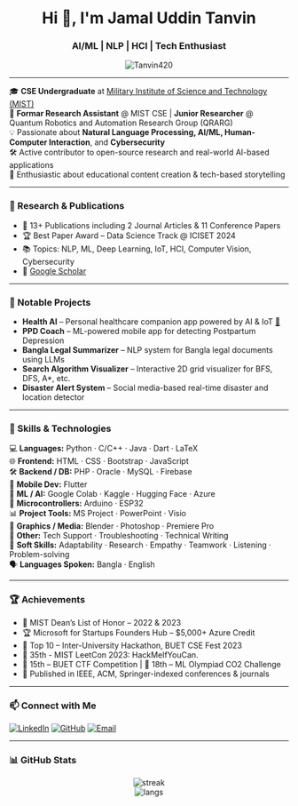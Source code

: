 <h1 align="center">Hi 👋, I'm Jamal Uddin Tanvin</h1>
<h3 align="center">AI/ML | NLP | HCI | Tech Enthusiast</h3>

<p align="center">
  <img src="https://komarev.com/ghpvc/?username=Tanvin420&label=Profile%20views&color=0e75b6&style=flat" alt="Tanvin420" />
</p>

---

🎓 **CSE Undergraduate** at [Military Institute of Science and Technology (MIST)](https://mist.ac.bd)  
🔬 **Formar Research Assistant** @ MIST CSE | **Junior Researcher** @ Quantum Robotics and Automation Research Group (QRARG)  
💡 Passionate about **Natural Language Processing, AI/ML, Human-Computer Interaction**, and **Cybersecurity**  
🛠️ Active contributor to open-source research and real-world AI-based applications  
🎥 Enthusiastic about educational content creation & tech-based storytelling

---

### 🚀 Research & Publications

- 🧠 13+ Publications including 2 Journal Articles & 11 Conference Papers  
- 🏆 Best Paper Award – Data Science Track @ ICISET 2024  
- 📚 Topics: NLP, ML, Deep Learning, IoT, HCI, Computer Vision, Cybersecurity  
- 📜 [Google Scholar](https://scholar.google.com/citations?hl=en&user=7M_WwfMAAAAJ)

---

### 💼 Notable Projects

- **Health AI** – Personal healthcare companion app powered by AI & IoT [🧠](https://github.com/nurshatfateh/Health-AI)  
- **PPD Coach** – ML-powered mobile app for detecting Postpartum Depression  
- **Bangla Legal Summarizer** – NLP system for Bangla legal documents using LLMs  
- **Search Algorithm Visualizer** – Interactive 2D grid visualizer for BFS, DFS, A*, etc.  
- **Disaster Alert System** – Social media-based real-time disaster and location detector  

---

### 🧠 Skills & Technologies

💻 **Languages:** Python · C/C++ · Java · Dart · LaTeX  
🌐 **Frontend:** HTML · CSS · Bootstrap · JavaScript  
🛠️ **Backend / DB:** PHP · Oracle · MySQL · Firebase  
📱 **Mobile Dev:** Flutter  
🧪 **ML / AI:** Google Colab · Kaggle · Hugging Face · Azure  
🔌 **Microcontrollers:** Arduino · ESP32  
📊 **Project Tools:** MS Project · PowerPoint · Visio  
🎨 **Graphics / Media:** Blender · Photoshop · Premiere Pro  
🧰 **Other:** Tech Support · Troubleshooting · Technical Writing  
🤝 **Soft Skills:** Adaptability · Research · Empathy · Teamwork · Listening · Problem-solving  
🗣️ **Languages Spoken:** Bangla · English

---

### 🏆 Achievements

- 🏅 MIST Dean’s List of Honor – 2022 & 2023  
- 🏆 Microsoft for Startups Founders Hub – $5,000+ Azure Credit
- 🥇 Top 10 – Inter-University Hackathon, BUET CSE Fest 2023
- 🥈 35th - MIST LeetCon 2023: HackMeIfYouCan.
- 🥈 15th – BUET CTF Competition | 🥉 18th – ML Olympiad CO2 Challenge  
- 📌 Published in IEEE, ACM, Springer-indexed conferences & journals

---

### 📫 Connect with Me

[![LinkedIn](https://img.shields.io/badge/LinkedIn-blue?style=for-the-badge&logo=linkedin)](https://linkedin.com/in/jamaluddintanvin)
[![GitHub](https://img.shields.io/badge/GitHub-black?style=for-the-badge&logo=github)](https://github.com/Tanvin420)
[![Email](https://img.shields.io/badge/Email-0078D4?style=for-the-badge&logo=microsoft-outlook&logoColor=white)](mailto:jamaluddintanvin@outlook.com)

---

### 📊 GitHub Stats

<p align="center">
  <img src="https://github-readme-streak-stats.herokuapp.com/?user=Tanvin420&theme=radical" alt="streak" />
  <br />
  <img src="https://github-readme-stats.vercel.app/api/top-langs/?username=Tanvin420&layout=compact&theme=radical" alt="langs" />
</p>
